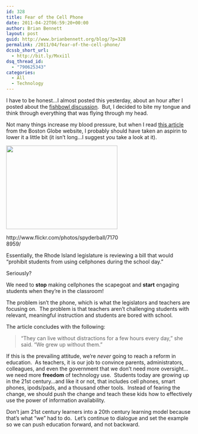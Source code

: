 ```yaml
---
id: 328
title: Fear of the Cell Phone
date: 2011-04-22T06:59:20+00:00
author: Brian Bennett
layout: post
guid: http://www.brianbennett.org/blog/?p=328
permalink: /2011/04/fear-of-the-cell-phone/
dcssb_short_url:
  - http://bit.ly/Mxxi1l
dsq_thread_id:
  - "790625343"
categories:
  - All
  - Technology
---
```

I have to be honest&#8230;I almost posted this yesterday, about an hour after I posted about the [fishbowl discussion](http://blog.ohheybrian.com/the-fishbowl-not-your-normal-discussion/ "The Fishbowl – Not Your Normal Discussion").  But, I decided to bite my tongue and think through everything that was flying through my head.

Not many things increase my blood pressure, but when I read [this article](http://www.boston.com/news/local/rhode_island/articles/2011/04/19/ri_lawmaker_wants_to_mute_cellphones_during_school/) from the Boston Globe website, I probably should have taken an aspirin to lower it a little bit (it isn&#8217;t long&#8230;I suggest you take a look at it).

<div id="attachment_334" style="max-width: 310px" class="wp-caption alignright">
  <a href="http://blog.ohheybrian.com/wp-content/uploads/2011/04/Screen-shot-2011-04-21-at-2.32.04-PM.png"><img class="size-medium wp-image-334" title="abacus" src="http://blog.ohheybrian.com/wp-content/uploads/2011/04/Screen-shot-2011-04-21-at-2.32.04-PM-300x225.png" alt="" width="300" height="225" srcset="https://blog.ohheybrian.com/wp-content/uploads/2011/04/Screen-shot-2011-04-21-at-2.32.04-PM-300x225.png 300w, https://blog.ohheybrian.com/wp-content/uploads/2011/04/Screen-shot-2011-04-21-at-2.32.04-PM.png 640w" sizes="(max-width: 300px) 100vw, 300px" /></a>
  
  <p class="wp-caption-text">
    http://www.flickr.com/photos/spyderball/71708959/
  </p>
</div>

Essentially, the Rhode Island legislature is reviewing a bill that would &#8220;prohibit students from using cellphones during the school day.&#8221;

Seriously?

We need to **stop** making cellphones the scapegoat and **start** engaging students when they&#8217;re in the classroom!

The problem isn&#8217;t the phone, which is what the legislators and teachers are focusing on.  The problem is that teachers aren&#8217;t challenging students with relevant, meaningful instruction and students are bored with school.

The article concludes with the following:

> <div>
>   <p>
>     &#8220;They can live without distractions for a few hours every day,&#8221; she said. &#8220;We grew up without them.&#8221;
>   </p>
> </div>

If this is the prevailing attitude, we&#8217;re _never_ going to reach a reform in education.  As teachers, it is our job to convince parents, administrators, colleagues, and even the government that we don&#8217;t need more oversight&#8230;we need more **freedom** of technology use.  Students today are growing up in the 21st century&#8230;and like it or not, that includes cell phones, smart phones, ipods/pads, and a thousand other tools.  Instead of fearing the change, we should push the change and teach these kids how to effectively use the power of information availability.

Don&#8217;t jam 21st century learners into a 20th century learning model because that&#8217;s what &#8220;we&#8221; had to do.  Let&#8217;s continue to dialogue and set the example so we can push education forward, and not backward.
